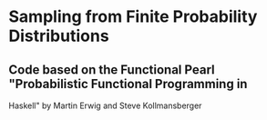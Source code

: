 # Sampling from Finite Probability Distributions
## Code based on the Functional Pearl "Probabilistic Functional Programming in
Haskell" by Martin Erwig and Steve Kollmansberger

